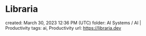 # Libraria

created: March 30, 2023 12:36 PM (UTC)
folder: AI Systems / AI | Productivity
tags: ai, Productivity
url: https://libraria.dev